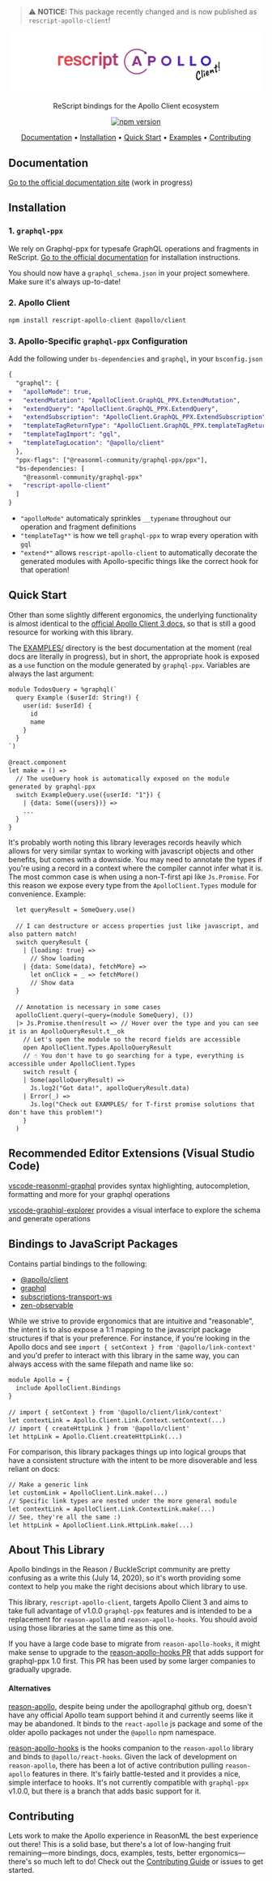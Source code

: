 > ⚠️ **NOTICE:** This package recently changed and is now published as `rescript-apollo-client`!

<p align="center">
    <img src="assets/logo-mashup.svg" alt="Logo">
  	<br><br>
    ReScript bindings for the Apollo Client ecosystem
</p>

<p align="center">
  <a href="https://www.npmjs.com/package/rescript-apollo-client">
    <img src="https://badge.fury.io/js/rescript-apollo-client.svg" alt="npm version" />
  </a>
</p>

<p align="center">
  <a href="#documentation">Documentation</a> •
  <a href="#installation">Installation</a> •
  <a href="#quick-start">Quick Start</a> •
  <a href="EXAMPLES/src">Examples</a> •
  <a href="#contributing">Contributing</a>
</p>

## Documentation

[Go to the official documentation site](https://reasonml-community.github.io/rescript-apollo-client/) (work in progress)

## Installation

### 1. `graphql-ppx`

We rely on Graphql-ppx for typesafe GraphQL operations and fragments in ReScript. [Go to the official documentation](https://graphql-ppx.com) for installation instructions.

You should now have a `graphql_schema.json` in your project somewhere. Make sure it's always up-to-date!

### 2. Apollo Client

```sh
npm install rescript-apollo-client @apollo/client
```

### 3. Apollo-Specific `graphql-ppx` Configuration

Add the following under `bs-dependencies` and `graphql`, in your `bsconfig.json`

```diff
{
  "graphql": {
+   "apolloMode": true,
+   "extendMutation": "ApolloClient.GraphQL_PPX.ExtendMutation",
+   "extendQuery": "ApolloClient.GraphQL_PPX.ExtendQuery",
+   "extendSubscription": "ApolloClient.GraphQL_PPX.ExtendSubscription",
+   "templateTagReturnType": "ApolloClient.GraphQL_PPX.templateTagReturnType",
+   "templateTagImport": "gql",
+   "templateTagLocation": "@apollo/client"
  },
  "ppx-flags": ["@reasonml-community/graphql-ppx/ppx"],
  "bs-dependencies: [
    "@reasonml-community/graphql-ppx"
+   "rescript-apollo-client"
  ]
}
```

- `"apolloMode"` automaticaly sprinkles `__typename` throughout our operation and fragment definitions
- `"templateTag*"` is how we tell `graphql-ppx` to wrap every operation with `gql`
- `"extend*"` allows `rescript-apollo-client` to automatically decorate the generated modules with Apollo-specific things like the correct hook for that operation!

## Quick Start

Other than some slightly different ergonomics, the underlying functionality is almost identical to the [official Apollo Client 3 docs](https://www.apollographql.com/docs/react/v3.0-beta/get-started/), so that is still a good resource for working with this library.

The [EXAMPLES/](https://github.com/reasonml-community/rescript-apollo-client/tree/master/EXAMPLES) directory is the best documentation at the moment (real docs are literally in progress), but in short, the appropriate hook is exposed as a `use` function on the module generated by `graphql-ppx`. Variables are always the last argument:

```reason
module TodosQuery = %graphql(`
  query Example ($userId: String!) {
    user(id: $userId) {
      id
      name
    }
  }
`)

@react.component
let make = () =>
  // The useQuery hook is automatically exposed on the module generated by graphql-ppx
  switch ExampleQuery.use({userId: "1"}) {
    | {data: Some({users})} =>
    ...
  }
}
```

It's probably worth noting this library leverages records heavily which allows for very similar syntax to working with javascript objects and other benefits, but comes with a downside. You may need to annotate the types if you're using a record in a context where the compiler cannot infer what it is. The most common case is when using a non-T-first api like `Js.Promise`. For this reason we expose every type from the `ApolloClient.Types` module for convenience. Example:

```reason
  let queryResult = SomeQuery.use()

  // I can destructure or access properties just like javascript, and also pattern match!
  switch queryResult {
    | {loading: true} =>
      // Show loading
    | {data: Some(data), fetchMore} =>
      let onClick = _ => fetchMore()
      // Show data
  }

  // Annotation is necessary in some cases
  apolloClient.query(~query=(module SomeQuery), ())
  |> Js.Promise.then(result => // Hover over the type and you can see it is an ApolloQueryResult.t__ok
    // Let's open the module so the record fields are accessible
    open ApolloClient.Types.ApolloQueryResult
    // ☝️ You don't have to go searching for a type, everything is accessible under ApolloClient.Types
    switch result {
    | Some(apolloQueryResult) =>
      Js.log2("Got data!", apolloQueryResult.data)
    | Error(_) =>
      Js.log("Check out EXAMPLES/ for T-first promise solutions that don't have this problem!")
    }
  )
```

## Recommended Editor Extensions (Visual Studio Code)

[vscode-reasonml-graphql](https://marketplace.visualstudio.com/items?itemName=GabrielNordeborn.vscode-reasonml-graphql) provides syntax highlighting, autocompletion, formatting and more for your graphql operations

[vscode-graphiql-explorer](https://marketplace.visualstudio.com/items?itemName=GabrielNordeborn.vscode-graphiql-explorer) provides a visual interface to explore the schema and generate operations

## Bindings to JavaScript Packages

Contains partial bindings to the following:

- [@apollo/client](https://github.com/apollographql/apollo-client)
- [graphql](https://github.com/graphql/graphql-js)
- [subscriptions-transport-ws](https://github.com/apollographql/subscriptions-transport-ws)
- [zen-observable](https://github.com/zenparsing/zen-observable)

While we strive to provide ergonomics that are intuitive and "reasonable", the intent is to also expose a 1:1 mapping to the javascript package structures if that is your preference. For instance, if you're looking in the Apollo docs and see `import { setContext } from '@apollo/link-context'` and you'd prefer to interact with this library in the same way, you can always access with the same filepath and name like so:

```reason
module Apollo = {
  include ApolloClient.Bindings
}

// import { setContext } from '@apollo/client/link/context'
let contextLink = Apollo.Client.Link.Context.setContext(...)
// import { createHttpLink } from '@apollo/client'
let httpLink = Apollo.Client.createHttpLink(...)
```

For comparison, this library packages things up into logical groups that have a consistent structure with the intent to be more disoverable and less reliant on docs:

```reason
// Make a generic link
let customLink = ApolloClient.Link.make(...)
// Specific link types are nested under the more general module
let contextLink = ApolloClient.Link.ContextLink.make(...)
// See, they're all the same :)
let httpLink = ApolloClient.Link.HttpLink.make(...)
```

## About This Library

Apollo bindings in the Reason / BuckleScript community are pretty confusing as a write this (July 14, 2020), so it's worth providing some context to help you make the right decisions about which library to use.

This library, `rescript-apollo-client`, targets Apollo Client 3 and aims to take full advantage of v1.0.0 `graphql-ppx` features and is intended to be a replacement for `reason-apollo` and `reason-apollo-hooks`. You should avoid using those libraries at the same time as this one.

If you have a large code base to migrate from `reason-apollo-hooks`, it might make sense to upgrade to the [reason-apollo-hooks PR](https://github.com/reasonml-community/reason-apollo-hooks/pull/117) that adds support for graphql-ppx 1.0 first. This PR has been used by some larger companies to gradually upgrade.

#### Alternatives

[reason-apollo](https://github.com/apollographql/reason-apollo), despite being under the apollographql github org, doesn't have any official Apollo team support behind it and currently seems like it may be abandoned. It binds to the `react-apollo` js package and some of the older apollo packages not under the `@apollo` npm namespace.

[reason-apollo-hooks](https://github.com/reasonml-community/reason-apollo-hooks) is the hooks companion to the `reason-apollo` library and binds to `@apollo/react-hooks`. Given the lack of development on `reason-apollo`, there has been a lot of active contribution pulling `reason-apollo` features in there. It's fairly battle-tested and it provides a nice, simple interface to hooks. It's not currently compatible with `graphql-ppx` v1.0.0, but there is a branch that adds basic support for it.

## Contributing

Lets work to make the Apollo experience in ReasonML the best experience out there! This is a solid base, but there's a lot of low-hanging fruit remaining—more bindings, docs, examples, tests, better ergonomics—there's so much left to do! Check out the [Contributing Guide](CONTRIBUTING.md) or issues to get started.
